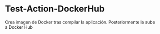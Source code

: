 # Test-Action-DockerHub

Crea imagen de Docker tras compilar la aplicación. Posteriormente la sube a Docker Hub


